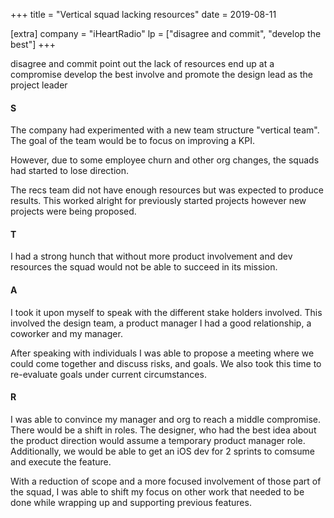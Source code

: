 +++
title = "Vertical squad lacking resources"
date = 2019-08-11

[extra]
company = "iHeartRadio"
lp = ["disagree and commit", "develop the best"]
+++

disagree and commit
  point out the lack of resources
  end up at a compromise
develop the best
  involve and promote the design lead as the project leader

#### S
The company had experimented with a new team structure "vertical team".
The goal of the team would be to focus on improving a KPI.

However, due to some employee churn and other org changes, the squads had
started to lose direction.

The recs team did not have enough resources but was expected to produce results.
This worked alright for previously started projects however new projects were
being proposed.

#### T
I had a strong hunch that without more  product involvement and dev resources
the squad would not be able to succeed in its mission.

#### A
I took it upon myself to speak with the different stake holders involved. This
involved the design team, a product manager I had a good relationship, a coworker
and my manager.

After speaking with individuals I was able to propose a meeting where we could
come together and discuss risks, and goals. We also took this time to re-evaluate
goals under current circumstances.

#### R
I was able to convince my manager and org to reach a middle compromise. There would
be a shift in roles. The designer, who had the best idea about the product direction
would assume a temporary product manager role. Additionally, we would be able to get
an iOS dev for 2 sprints to comsume and execute the feature.

With a reduction of scope and a more focused involvement of those part of the squad,
I was able to shift my focus on other work that needed to be done while wrapping up
and supporting previous features.

